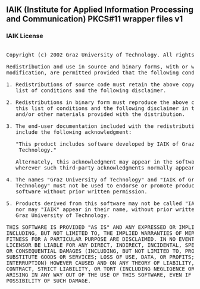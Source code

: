 ## IAIK (Institute for Applied Information Processing and Communication) PKCS#11 wrapper files v1

### IAIK License
<pre>

Copyright (c) 2002 Graz University of Technology. All rights reserved.

Redistribution and use in source and binary forms, with or without
modification, are permitted provided that the following conditions are met:

1. Redistributions of source code must retain the above copyright notice, this
   list of conditions and the following disclaimer.

2. Redistributions in binary form must reproduce the above copyright notice,
   this list of conditions and the following disclaimer in the documentation
   and/or other materials provided with the distribution.

3. The end-user documentation included with the redistribution, if any, must
   include the following acknowledgment:

   "This product includes software developed by IAIK of Graz University of
    Technology."

   Alternately, this acknowledgment may appear in the software itself, if and
   wherever such third-party acknowledgments normally appear.

4. The names "Graz University of Technology" and "IAIK of Graz University of
   Technology" must not be used to endorse or promote products derived from this
   software without prior written permission.

5. Products derived from this software may not be called "IAIK PKCS Wrapper",
   nor may "IAIK" appear in their name, without prior written permission of
   Graz University of Technology.

THIS SOFTWARE IS PROVIDED "AS IS" AND ANY EXPRESSED OR IMPLIED WARRANTIES,
INCLUDING, BUT NOT LIMITED TO, THE IMPLIED WARRANTIES OF MERCHANTABILITY AND
FITNESS FOR A PARTICULAR PURPOSE ARE DISCLAIMED. IN NO EVENT SHALL THE
LICENSOR BE LIABLE FOR ANY DIRECT, INDIRECT, INCIDENTAL, SPECIAL, EXEMPLARY,
OR CONSEQUENTIAL DAMAGES (INCLUDING, BUT NOT LIMITED TO, PROCUREMENT OF
SUBSTITUTE GOODS OR SERVICES; LOSS OF USE, DATA, OR PROFITS; OR BUSINESS
INTERRUPTION) HOWEVER CAUSED AND ON ANY THEORY OF LIABILITY, WHETHER IN
CONTRACT, STRICT LIABILITY, OR TORT (INCLUDING NEGLIGENCE OR OTHERWISE)
ARISING IN ANY WAY OUT OF THE USE OF THIS SOFTWARE, EVEN IF ADVISED OF THE
POSSIBILITY OF SUCH DAMAGE.

</pre>

